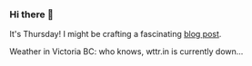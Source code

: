 ### Hi there :wave:

It's Thursday! I might be crafting a fascinating [blog post](https://benjaminwuethrich.dev).

Weather in Victoria BC: who knows, wttr.in is currently down...

